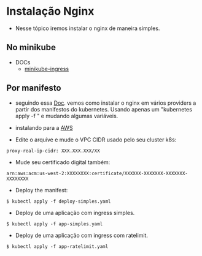 # Instalação Nginx
- Nesse tópico iremos instalar o nginx de maneira simples.

## No minikube
- DOCs
    - [minikube-ingress](https://kubernetes.io/docs/tasks/access-application-cluster/ingress-minikube/)

## Por manifesto
- seguindo essa [Doc](https://kubernetes.github.io/ingress-nginx/deploy/).
vemos como instalar o nginx em vários providers a partir dos manifestos do kubernetes. Usando apenas um "kubernetes apply -f " e mudando algumas variáveis.
- instalando para a [AWS](https://kubernetes.github.io/ingress-nginx/deploy/#aws)

- Edite o arquive e mude o VPC CIDR usado pelo seu cluster k8s:
```
proxy-real-ip-cidr: XXX.XXX.XXX/XX
```
- Mude seu certificado digital também:
```
arn:aws:acm:us-west-2:XXXXXXXX:certificate/XXXXXX-XXXXXXX-XXXXXXX-XXXXXXXX
```

- Deploy the manifest:
```
$ kubectl apply -f deploy-simples.yaml
```

- Deploy de uma aplicação com ingress simples.
```
$ kubectl apply -f app-simples.yaml
```

- Deploy de uma aplicação com ingress com ratelimit.
```
$ kubectl apply -f app-ratelimit.yaml
```